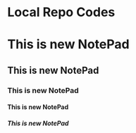 # Local Repo Codes
<h1> This is new NotePad </h1>
<h2> This is new NotePad </h2>
<h3> This is new NotePad </h3>
<h4> This is new NotePad </h4>
<h5> This is new NotePad </h5>